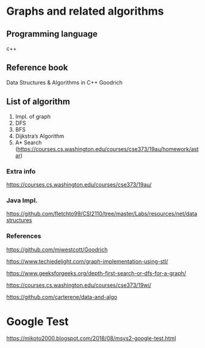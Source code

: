 # Graphs and related algorithms

## Programming language  
c++ 

## Reference book
Data Structures & Algorithms in C++ Goodrich

## List of algorithm
1. Impl. of graph
2. DFS
3. BFS
4. Dijkstra’s Algorithm
5. A* Search (https://courses.cs.washington.edu/courses/cse373/19au/homework/astar)

### Extra info
https://courses.cs.washington.edu/courses/cse373/19au/


### Java Impl.
https://github.com/fletchto99/CSI2110/tree/master/Labs/resources/net/datastructures

### References
https://github.com/mjwestcott/Goodrich

https://www.techiedelight.com/graph-implementation-using-stl/

https://www.geeksforgeeks.org/depth-first-search-or-dfs-for-a-graph/

https://courses.cs.washington.edu/courses/cse373/19wi/

https://github.com/carterene/data-and-algo


# Google Test
https://mikoto2000.blogspot.com/2018/08/msys2-google-test.html
